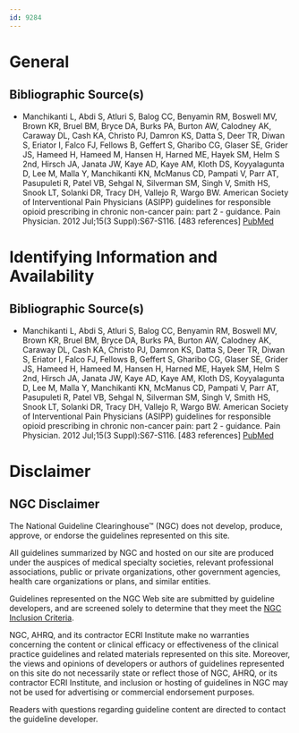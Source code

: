 ```yaml
---
id: 9284
---
```


# General

## Bibliographic Source(s)

- Manchikanti L, Abdi S, Atluri S, Balog CC, Benyamin RM, Boswell MV, Brown KR, Bruel BM, Bryce DA, Burks PA, Burton AW, Calodney AK, Caraway DL, Cash KA, Christo PJ, Damron KS, Datta S, Deer TR, Diwan S, Eriator I, Falco FJ, Fellows B, Geffert S, Gharibo CG, Glaser SE, Grider JS, Hameed H, Hameed M, Hansen H, Harned ME, Hayek SM, Helm S 2nd, Hirsch JA, Janata JW, Kaye AD, Kaye AM, Kloth DS, Koyyalagunta D, Lee M, Malla Y, Manchikanti KN, McManus CD, Pampati V, Parr AT, Pasupuleti R, Patel VB, Sehgal N, Silverman SM, Singh V, Smith HS, Snook LT, Solanki DR, Tracy DH, Vallejo R, Wargo BW. American Society of Interventional Pain Physicians (ASIPP) guidelines for responsible opioid prescribing in chronic non-cancer pain: part 2 - guidance. Pain Physician. 2012 Jul;15(3 Suppl):S67-S116. [483 references] [ PubMed ](http://www.ncbi.nlm.nih.gov/entrez/query.fcgi?cmd=Retrieve&db=pubmed&dopt=Abstract&list_uids=22786449)

# Identifying Information and Availability

## Bibliographic Source(s)

- Manchikanti L, Abdi S, Atluri S, Balog CC, Benyamin RM, Boswell MV, Brown KR, Bruel BM, Bryce DA, Burks PA, Burton AW, Calodney AK, Caraway DL, Cash KA, Christo PJ, Damron KS, Datta S, Deer TR, Diwan S, Eriator I, Falco FJ, Fellows B, Geffert S, Gharibo CG, Glaser SE, Grider JS, Hameed H, Hameed M, Hansen H, Harned ME, Hayek SM, Helm S 2nd, Hirsch JA, Janata JW, Kaye AD, Kaye AM, Kloth DS, Koyyalagunta D, Lee M, Malla Y, Manchikanti KN, McManus CD, Pampati V, Parr AT, Pasupuleti R, Patel VB, Sehgal N, Silverman SM, Singh V, Smith HS, Snook LT, Solanki DR, Tracy DH, Vallejo R, Wargo BW. American Society of Interventional Pain Physicians (ASIPP) guidelines for responsible opioid prescribing in chronic non-cancer pain: part 2 - guidance. Pain Physician. 2012 Jul;15(3 Suppl):S67-S116. [483 references] [ PubMed ](http://www.ncbi.nlm.nih.gov/entrez/query.fcgi?cmd=Retrieve&db=pubmed&dopt=Abstract&list_uids=22786449)

# Disclaimer

## NGC Disclaimer

The National Guideline Clearinghouse™ (NGC) does not develop, produce, approve, or endorse the guidelines represented on this site.

All guidelines summarized by NGC and hosted on our site are produced under the auspices of medical specialty societies, relevant professional associations, public or private organizations, other government agencies, health care organizations or plans, and similar entities.

Guidelines represented on the NGC Web site are submitted by guideline developers, and are screened solely to determine that they meet the [NGC Inclusion Criteria](/help-and-about/summaries/inclusion-criteria).

NGC, AHRQ, and its contractor ECRI Institute make no warranties concerning the content or clinical efficacy or effectiveness of the clinical practice guidelines and related materials represented on this site. Moreover, the views and opinions of developers or authors of guidelines represented on this site do not necessarily state or reflect those of NGC, AHRQ, or its contractor ECRI Institute, and inclusion or hosting of guidelines in NGC may not be used for advertising or commercial endorsement purposes.

Readers with questions regarding guideline content are directed to contact the guideline developer.

